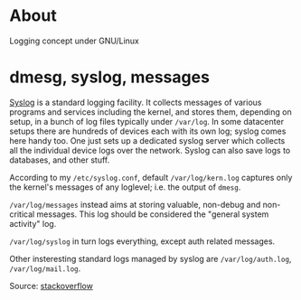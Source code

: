 # About

Logging concept under GNU/Linux

# dmesg, syslog, messages

[Syslog](http://en.wikipedia.org/wiki/Syslog) is a standard logging facility. It collects messages of various programs and services including the kernel, and stores them, depending on setup, in a bunch of log files typically under `/var/log`. In some datacenter setups there are hundreds of devices each with its own log; syslog comes here handy too. One just sets up a dedicated syslog server which collects all the individual device logs over the network. Syslog can also save logs to databases, and other stuff.

According to my `/etc/syslog.conf`, default `/var/log/kern.log` captures only the kernel's messages of any loglevel; i.e. the output of `dmesg`.

`/var/log/messages` instead aims at storing valuable, non-debug and non-critical messages. This log should be considered the "general system activity" log.

`/var/log/syslog` in turn logs everything, except auth related messages.

Other insteresting standard logs managed by syslog are `/var/log/auth.log`, `/var/log/mail.log`.

Source: [stackoverflow](http://askubuntu.com/questions/26237/difference-between-var-log-messages-var-log-syslog-and-var-log-kern-log)
